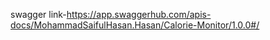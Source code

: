 swagger link-https://app.swaggerhub.com/apis-docs/MohammadSaifulHasan.Hasan/Calorie-Monitor/1.0.0#/
